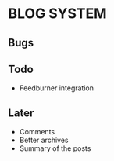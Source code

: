 # BLOG SYSTEM



## Bugs

## Todo

* Feedburner integration







## Later

* Comments
* Better archives
* Summary of the posts